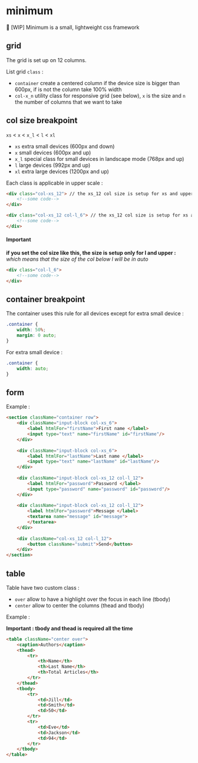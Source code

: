 # minimum
:lipstick: [WIP] Minimum is a small, lightweight css framework

## grid
The grid is set up on 12 columns.

List grid ``class`` : 
 - ``container`` create a centered column if the device size is bigger than 600px, if is not the column take 100% width
 - ``col-x_n`` utility class for responsive grid (see below), ``x`` is the size and ``n`` the number of columns that we want to take

## col size breakpoint
``xs`` < ``x`` < ``x_l`` < ``l`` < ``xl``

 - ``xs`` extra small devices (600px and down) 
 - ``x`` small devices (600px and up)
 - ``x_l`` special class for small devices in landscape mode (768px and up)
 - ``l`` large devices (992px and up)
 - ``xl`` extra large devices (1200px and up)

Each class is applicable in upper scale :
```html
<div class="col-xs_12"> // the xs_12 col size is setup for xs and upper
    <!--some code-->
</div>

<div class="col-xs_12 col-l_6"> // the xs_12 col size is setup for xs and x and x_l, the l_6 col size is setup for l and upper
    <!--some code-->
</div>
```

#### **Important**

**if you set the col size like this, the size is setup only for l and upper :** 
*which means that the size of the col below l will be in auto*
```html
<div class="col-l_6">
    <!--some code-->
</div>
```

## container breakpoint

The container uses this rule for all devices except for extra small device : 

```css
.container {
    width: 50%;
    margin: 0 auto;
}
```

For extra small device : 
```css
.container {
    width: auto;
}
```

## form
Example : 
```html
<section className="container row">
    <div className="input-block col-xs_6">
        <label htmlFor="firstName">First name </label>
        <input type="text" name="firstName" id="firstName"/>
    </div>
    
    <div className="input-block col-xs_6">
        <label htmlFor="lastName">Last name </label>
        <input type="text" name="lastName" id="lastName"/>
    </div>
    
    <div className="input-block col-xs_12 col-l_12">
        <label htmlFor="password">Password </label>
        <input type="password" name="password" id="password"/>
    </div>
    
    <div className="input-block col-xs_12 col-l_12">
        <label htmlFor="password">Message </label>
        <textarea name="message" id="message">
        </textarea>
    </div>
    
    <div className="col-xs_12 col-l_12">
        <button className="submit">Send</button>
    </div>
</section>
```

## table
Table have two custom class : 
 - ``over`` allow to have a highlight over the focus in each line (tbody)
 - ``center`` allow to center the columns (thead and tbody)

Example :
 
**Important : tbody and thead is required all the time**

```html
<table className="center over">
    <caption>Authors</caption>
    <thead>
        <tr>
            <th>Name</th>
            <th>Last Name</th>
            <th>Total Articles</th>
        </tr>
    </thead>
    <tbody>
        <tr>
            <td>Jill</td>
            <td>Smith</td>
            <td>50</td>
        </tr>
        <tr>
            <td>Eve</td>
            <td>Jackson</td>
            <td>94</td>
        </tr>
    </tbody>
</table>
```



